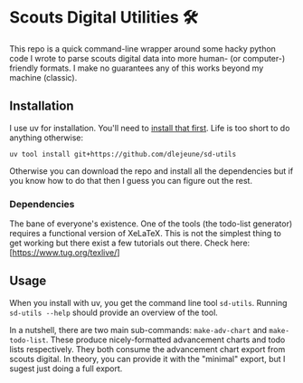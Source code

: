 # Scouts Digital Utilities 🛠️

This repo is a quick command-line wrapper around some hacky python code I wrote to parse scouts digital data into more human- (or computer-) friendly formats. I make no guarantees any of this works beyond my machine (classic).

## Installation

I use uv for installation. You'll need to [install that first](https://docs.astral.sh/uv/). Life is too short to do anything otherwise:

```
uv tool install git+https://github.com/dlejeune/sd-utils
```

Otherwise you can download the repo and install all the dependencies but if you know how to do that then I guess you can figure out the rest. 

### Dependencies

The bane of everyone's existence. One of the tools (the todo-list generator) requires a functional version of XeLaTeX. This is not the simplest thing to get working but there exist a few tutorials out there. Check here: [https://www.tug.org/texlive/]

## Usage

When you install with uv, you get the command line tool `sd-utils`. Running `sd-utils --help` should provide an overview of the tool. 

In a nutshell, there are two main sub-commands: `make-adv-chart` and `make-todo-list`. These produce nicely-formatted advancement charts and todo lists respectively. They both consume the advancement chart export from scouts digital. In theory, you can provide it with the "minimal" export, but I sugest just doing a full export.
